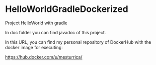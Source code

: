 # HelloWorldGradleDockerized
Project HelloWorld with gradle



In doc folder you can find javadoc of this project.


In this URL, you can find my personal repository of DockerHub with the docker image for executing:

https://hub.docker.com/u/mesturrica/
